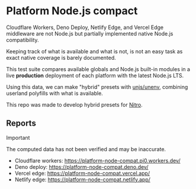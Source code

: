 # Platform Node.js compact

Cloudflare Workers, Deno Deploy, Netlify Edge, and Vercel Edge middleware are not Node.js but partially implemented native Node.js compatibility.

Keeping track of what is available and what is not, is not an easy task as exact native coverage is barely documented.

This test suite compares available globals and Node.js built-in modules in a live **production** deployment of each platform with the latest Node.js LTS.

Using this data, we can make "hybrid" presets with [unjs/unenv](https://github.com/unjs/unenv), combining userland polyfills with what is available.

This repo was made to develop hybrid presets for [Nitro](https://nitro.dev).

## Reports

> [!IMPORTANT]
> The computed data has not been verified and may be inaccurate.

- Cloudflare workers: https://platform-node-compat.pi0.workers.dev/
- Deno deploy: https://platform-node-compat.deno.dev/
- Vercel edge: https://platform-node-compat.vercel.app/
- Netlify edge: https://platform-node-compat.netlify.app/
